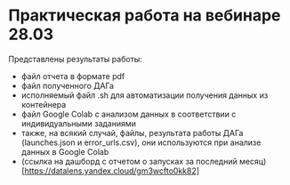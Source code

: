 # Практическая работа на вебинаре 28.03
Представлены результаты работы:
* файл отчета в формате pdf
* файл полученного ДАГа
* исполняемый файл .sh для автоматизации получения данных из контейнера
* файл Google Colab с анализом данных в соответствии с индивидуальными заданиями
* также, на всякий случай, файлы, результата работы ДАГа (launches.json и error_urls.csv), они используются при анализе данных в Google Colab
* (ссылка на дашборд с отчетом о запусках за последний месяц)[https://datalens.yandex.cloud/gm3wcfto0kk82]
